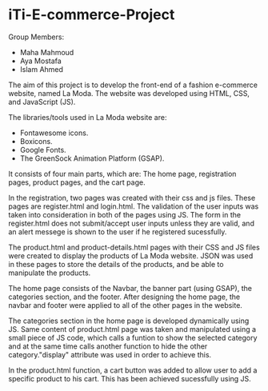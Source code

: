 # iTi-E-commerce-Project

Group Members:
- Maha Mahmoud 
- Aya Mostafa
- Islam Ahmed
 
The aim of this project is to develop the front-end of a fashion e-commerce website, named La Moda.
The website was developed using HTML, CSS, and JavaScript (JS). 

The libraries/tools used in La Moda website are:
- Fontawesome icons.
- Boxicons.
- Google Fonts.
- The GreenSock Animation Platform (GSAP).

It consists of four main parts, which are: The home page, registration pages, product pages, and the cart page.

In the registration, two pages was created with their css and js files. These pages are register.html and login.html. The validation of the user inputs was taken into consideration in both of the pages using JS. The form in the register.html does not submit/accept user inputs unless they are valid, and an alert messege is shown to the user if he registered sucessfully.

The product.html and product-details.html pages with their CSS and JS files were created to display the products of La Moda website. JSON was used in these pages to store the details of the products, and be able to manipulate the products.

The home page consists of the Navbar, the banner part (using GSAP), the categories section, and the footer. After designing the home page, the navbar and footer were applied to all of the other pages in the website.

The categories section in the home page is developed dynamically using JS. Same content of product.html page was taken and manipulated using a small piece of JS code, which calls a funtion to show the selected category and at the same time calls another function to hide the other category."display" attribute was used in order to achieve this.

In the product.html function, a cart button was added to allow user to add a specific product to his cart. This has been achieved sucessfully using JS.
